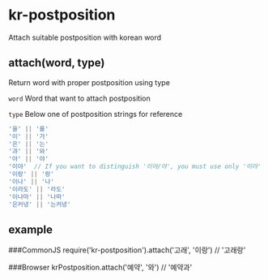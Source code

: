 # kr-postposition
Attach suitable postposition with korean word

## attach(word, type)
Return word with proper postposition using type

`word`
Word that want to attach postposition

`type`
Below one of postposition strings for reference

```javascript
'을' || '를'
'이' || '가'
'은' || '는'
'과' || '와'
'아' || '야'
'이야'  // If you want to distinguish '이야/야', you must use only '이야' because of duplication with '아/야'
'이랑' || '랑'
'이나' || '나'
'이라도' || '라도'
'이나마' || '나마'
'은커녕' || '는커녕'
```

## example
###CommonJS
require('kr-postposition').attach('고래', '이랑') // '고래랑'

###Browser
krPostposition.attach('예약', '와') // '예약과'
